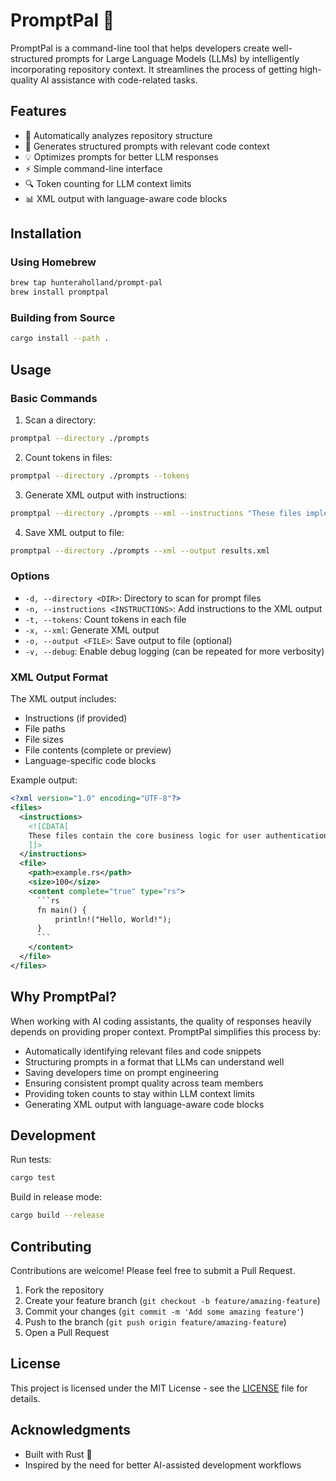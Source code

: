 # PromptPal 🤖

PromptPal is a command-line tool that helps developers create well-structured prompts for Large Language Models (LLMs) by intelligently incorporating repository context. It streamlines the process of getting high-quality AI assistance with code-related tasks.

## Features

- 📁 Automatically analyzes repository structure
- 🎯 Generates structured prompts with relevant code context
- 💡 Optimizes prompts for better LLM responses
- ⚡ Simple command-line interface
- 🔍 Token counting for LLM context limits
- 📊 XML output with language-aware code blocks

## Installation

### Using Homebrew

```bash
brew tap hunteraholland/prompt-pal
brew install promptpal
```

### Building from Source

```bash
cargo install --path .
```

## Usage

### Basic Commands

1. Scan a directory:
```bash
promptpal --directory ./prompts
```

2. Count tokens in files:
```bash
promptpal --directory ./prompts --tokens
```

3. Generate XML output with instructions:
```bash
promptpal --directory ./prompts --xml --instructions "These files implement the authentication system"
```

4. Save XML output to file:
```bash
promptpal --directory ./prompts --xml --output results.xml
```

### Options

- `-d, --directory <DIR>`: Directory to scan for prompt files
- `-n, --instructions <INSTRUCTIONS>`: Add instructions to the XML output
- `-t, --tokens`: Count tokens in each file
- `-x, --xml`: Generate XML output
- `-o, --output <FILE>`: Save output to file (optional)
- `-v, --debug`: Enable debug logging (can be repeated for more verbosity)

### XML Output Format

The XML output includes:
- Instructions (if provided)
- File paths
- File sizes
- File contents (complete or preview)
- Language-specific code blocks

Example output:
```xml
<?xml version="1.0" encoding="UTF-8"?>
<files>
  <instructions>
    <![CDATA[
    These files contain the core business logic for user authentication.
    ]]>
  </instructions>
  <file>
    <path>example.rs</path>
    <size>100</size>
    <content complete="true" type="rs">
      ```rs
      fn main() {
          println!("Hello, World!");
      }
      ```
    </content>
  </file>
</files>
```

## Why PromptPal?

When working with AI coding assistants, the quality of responses heavily depends on providing proper context. PromptPal simplifies this process by:

- Automatically identifying relevant files and code snippets
- Structuring prompts in a format that LLMs can understand well
- Saving developers time on prompt engineering
- Ensuring consistent prompt quality across team members
- Providing token counts to stay within LLM context limits
- Generating XML output with language-aware code blocks

## Development

Run tests:
```bash
cargo test
```

Build in release mode:
```bash
cargo build --release
```

## Contributing

Contributions are welcome! Please feel free to submit a Pull Request.

1. Fork the repository
2. Create your feature branch (`git checkout -b feature/amazing-feature`)
3. Commit your changes (`git commit -m 'Add some amazing feature'`)
4. Push to the branch (`git push origin feature/amazing-feature`)
5. Open a Pull Request

## License

This project is licensed under the MIT License - see the [LICENSE](LICENSE) file for details.

## Acknowledgments

- Built with Rust 🦀
- Inspired by the need for better AI-assisted development workflows